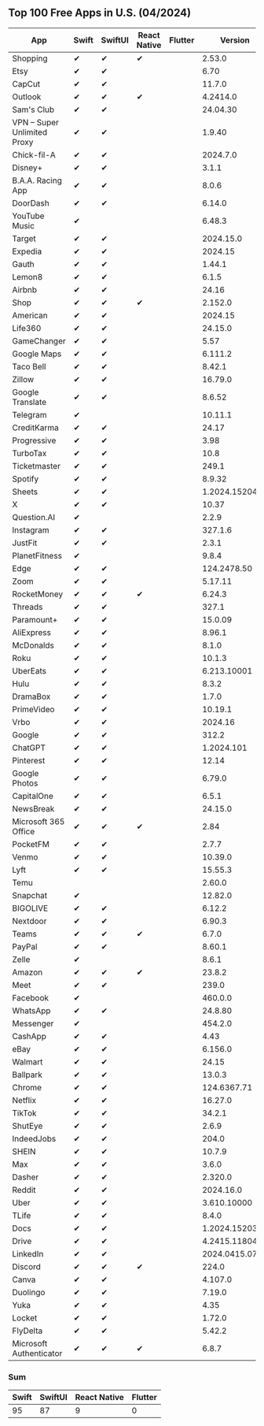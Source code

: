 ## Top 100 Free Apps in U.S. (04/2024)
| App            | Swift | SwiftUI | React Native | Flutter | Version |
| --------------- | ----- | ----- | ------------ | ------- | ---- |
| Shopping | ✔ | ✔ | ✔ |   | 2.53.0 |
| Etsy | ✔ | ✔ |   |   | 6.70 |
| CapCut | ✔ | ✔ |   |   | 11.7.0 |
| Outlook | ✔ | ✔ | ✔ |   | 4.2414.0 |
| Sam's Club | ✔ | ✔ |   |   | 24.04.30 |
| VPN – Super Unlimited Proxy | ✔ | ✔ |   |   | 1.9.40 |
| Chick-fil-A | ✔ | ✔ |   |   | 2024.7.0 |
| Disney+ | ✔ | ✔ |   |   | 3.1.1 |
| B.A.A. Racing App | ✔ | ✔ |   |   | 8.0.6 |
| DoorDash | ✔ | ✔ |   |   | 6.14.0 |
| YouTube Music | ✔ |   |   |   | 6.48.3 |
| Target | ✔ | ✔ |   |   | 2024.15.0 |
| Expedia | ✔ | ✔ |   |   | 2024.15 |
| Gauth | ✔ | ✔ |   |   | 1.44.1 |
| Lemon8 | ✔ | ✔ |   |   | 6.1.5 |
| Airbnb | ✔ | ✔ |   |   | 24.16 |
| Shop | ✔ | ✔ | ✔ |   | 2.152.0 |
| American | ✔ | ✔ |   |   | 2024.15 |
| Life360 | ✔ | ✔ |   |   | 24.15.0 |
| GameChanger | ✔ | ✔ |   |   | 5.57 |
| Google Maps | ✔ | ✔ |   |   | 6.111.2 |
| Taco Bell | ✔ | ✔ |   |   | 8.42.1 |
| Zillow | ✔ | ✔ |   |   | 16.79.0 |
| Google Translate | ✔ | ✔ |   |   | 8.6.52 |
| Telegram | ✔ |   |   |   | 10.11.1 |
| CreditKarma | ✔ | ✔ |   |   | 24.17 |
| Progressive | ✔ | ✔ |   |   | 3.98 |
| TurboTax | ✔ | ✔ |   |   | 10.8 |
| Ticketmaster | ✔ | ✔ |   |   | 249.1 |
| Spotify | ✔ | ✔ |   |   | 8.9.32 |
| Sheets | ✔ | ✔ |   |   | 1.2024.15204 |
| X | ✔ | ✔ |   |   | 10.37 |
| Question.AI | ✔ |   |   |   | 2.2.9 |
| Instagram | ✔ | ✔ |   |   | 327.1.6 |
| JustFit | ✔ | ✔ |   |   | 2.3.1 |
| PlanetFitness | ✔ |   |   |   | 9.8.4 |
| Edge | ✔ | ✔ |   |   | 124.2478.50 |
| Zoom | ✔ | ✔ |   |   | 5.17.11 |
| RocketMoney | ✔ | ✔ | ✔ |   | 6.24.3 |
| Threads | ✔ | ✔ |   |   | 327.1 |
| Paramount+ | ✔ | ✔ |   |   | 15.0.09 |
| AliExpress | ✔ | ✔ |   |   | 8.96.1 |
| McDonalds | ✔ | ✔ |   |   | 8.1.0 |
| Roku | ✔ | ✔ |   |   | 10.1.3 |
| UberEats | ✔ | ✔ |   |   | 6.213.10001 |
| Hulu | ✔ | ✔ |   |   | 8.3.2 |
| DramaBox | ✔ | ✔ |   |   | 1.7.0 |
| PrimeVideo | ✔ | ✔ |   |   | 10.19.1 |
| Vrbo | ✔ | ✔ |   |   | 2024.16 |
| Google | ✔ | ✔ |   |   | 312.2 |
| ChatGPT | ✔ | ✔ |   |   | 1.2024.101 |
| Pinterest | ✔ | ✔ |   |   | 12.14 |
| Google Photos | ✔ | ✔ |   |   | 6.79.0 |
| CapitalOne | ✔ | ✔ |   |   | 6.5.1 |
| NewsBreak | ✔ | ✔ |   |   | 24.15.0 |
| Microsoft 365 Office | ✔ | ✔ | ✔ |   | 2.84 |
| PocketFM | ✔ | ✔ |   |   | 2.7.7 |
| Venmo | ✔ | ✔ |   |   | 10.39.0 |
| Lyft | ✔ | ✔ |   |   | 15.55.3 |
| Temu |   |   |   |   | 2.60.0 |
| Snapchat | ✔ |   |   |   | 12.82.0 |
| BIGOLIVE | ✔ | ✔ |   |   | 6.12.2 |
| Nextdoor | ✔ | ✔ |   |   | 6.90.3 |
| Teams | ✔ | ✔ | ✔ |   | 6.7.0 |
| PayPal | ✔ | ✔ |   |   | 8.60.1 |
| Zelle | ✔ |   |   |   | 8.6.1 |
| Amazon | ✔ | ✔ | ✔ |   | 23.8.2 |
| Meet | ✔ | ✔ |   |   | 239.0 |
| Facebook | ✔ |   |   |   | 460.0.0 |
| ‎WhatsApp | ✔ | ✔ |   |   | 24.8.80 |
| Messenger | ✔ |   |   |   | 454.2.0 |
| CashApp | ✔ | ✔ |   |   | 4.43 |
| eBay | ✔ | ✔ |   |   | 6.156.0 |
| Walmart | ✔ | ✔ |   |   | 24.15 |
| Ballpark | ✔ | ✔ |   |   | 13.0.3 |
| Chrome | ✔ | ✔ |   |   | 124.6367.71 |
| Netflix | ✔ | ✔ |   |   | 16.27.0 |
| TikTok | ✔ | ✔ |   |   | 34.2.1 |
| ShutEye | ✔ | ✔ |   |   | 2.6.9 |
| IndeedJobs | ✔ | ✔ |   |   | 204.0 |
| SHEIN | ✔ | ✔ |   |   | 10.7.9 |
| Max | ✔ | ✔ |   |   | 3.6.0 |
| Dasher | ✔ | ✔ |   |   | 2.320.0 |
| Reddit | ✔ | ✔ |   |   | 2024.16.0 |
| Uber | ✔ | ✔ |   |   | 3.610.10000 |
| TLife | ✔ | ✔ |   |   | 8.4.0 |
| Docs | ✔ | ✔ |   |   | 1.2024.15203 |
| Drive | ✔ | ✔ |   |   | 4.2415.11804 |
| LinkedIn | ✔ | ✔ |   |   | 2024.0415.0724 |
| Discord | ✔ | ✔ | ✔ |   | 224.0 |
| Canva | ✔ | ✔ |   |   | 4.107.0 |
| Duolingo | ✔ | ✔ |   |   | 7.19.0 |
| Yuka | ✔ | ✔ |   |   | 4.35 |
| Locket | ✔ | ✔ |   |   | 1.72.0 |
| FlyDelta | ✔ | ✔ |   |   | 5.42.2 |
| Microsoft Authenticator | ✔ | ✔ | ✔ | | 6.8.7 |

### Sum
| Swift | SwiftUI | React Native | Flutter |
| ----- | ----- | ------------ | ------- |
| 95 | 87 | 9 | 0 |

